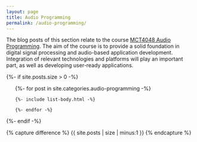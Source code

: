 ```yaml
---
layout: page
title: Audio Programming
permalink: /audio-programming/
---
```


The blog posts of this section relate to the course [MCT4048 Audio Programming](https://www.ntnu.edu/studies/courses/MCT4048). The aim of the course is to provide a solid foundation in digital signal processing and audio-based application development. Integration of relevant technologies and platforms will play an important part, as well as developing user-ready applications.

{%- if site.posts.size > 0 -%}

  <!-- <h2 class="post-list-heading">{{ page.list_title | default: "Posts" }}</h2> -->
  <ul class="post-list">
    {%- for post in site.categories.audio-programming -%}

    {%- include list-body.html -%}

    {%- endfor -%}

  </ul>
{%- endif -%}

<!-- Hack from https://github.com/jekyll/jekyll/issues/2538 -->

{% capture difference %} {{ site.posts | size | minus:1 }} {% endcapture %}

<!-- {% unless difference contains '-' %} -->
<!-- ***No posts... yet.*** -->
 <!-- Your code will now be dependent on page.tags being empty -->
<!-- {% endunless %} -->
